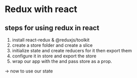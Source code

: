 # Redux with react

## steps for using redux in react

1) install react-redux & @reduxjs/toolkit 
2) create a store folder and create a slice
3) initialize state and create reducers for it then export them 
4) configure it in store and export the store
5) wrap our app with the <Provider> and pass store as a prop.

-> now to use our state 